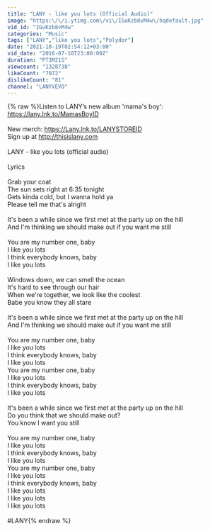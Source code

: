 ```yaml
---
title: "LANY - like you lots (Official Audio)"
image: "https:\/\/i.ytimg.com\/vi\/IGuKzb8vM4w\/hqdefault.jpg"
vid_id: "IGuKzb8vM4w"
categories: "Music"
tags: ["LANY","like you lots","Polydor"]
date: "2021-10-19T02:54:12+03:00"
vid_date: "2016-07-10T23:00:00Z"
duration: "PT3M21S"
viewcount: "1328738"
likeCount: "7972"
dislikeCount: "81"
channel: "LANYVEVO"
---
```

{% raw %}Listen to LANY’s new album 'mama's boy': <a rel="nofollow" target="blank" href="https://lany.lnk.to/MamasBoyID">https://lany.lnk.to/MamasBoyID</a><br /><br />New merch: <a rel="nofollow" target="blank" href="https://Lany.lnk.to/LANYSTOREID">https://Lany.lnk.to/LANYSTOREID</a> <br />Sign up at <a rel="nofollow" target="blank" href="http://thisislany.com">http://thisislany.com</a><br /><br />LANY - like you lots (official audio)<br /><br />Lyrics<br /><br />Grab your coat<br />The sun sets right at 6:35 tonight<br />Gets kinda cold, but I wanna hold ya<br />Please tell me that's alright<br /><br />It's been a while since we first met at the party up on the hill<br />And I'm thinking we should make out if you want me still<br /><br />You are my number one, baby<br />I like you lots<br />I think everybody knows, baby<br />I like you lots<br /><br />Windows down, we can smell the ocean<br />It's hard to see through our hair<br />When we're together, we look like the coolest<br />Babe you know they all stare<br /><br />It's been a while since we first met at the party up on the hill<br />And I'm thinking we should make out if you want me still<br /><br />You are my number one, baby<br />I like you lots<br />I think everybody knows, baby<br />I like you lots<br />You are my number one, baby<br />I like you lots<br />I think everybody knows, baby<br />I like you lots<br /><br />It's been a while since we first met at the party up on the hill<br />Do you think that we should make out?<br />You know I want you still<br /><br />You are my number one, baby<br />I like you lots<br />I think everybody knows, baby<br />I like you lots<br />You are my number one, baby<br />I like you lots<br />I think everybody knows, baby<br />I like you lots<br />I like you lots<br />I like you lots<br /><br />#LANY{% endraw %}
